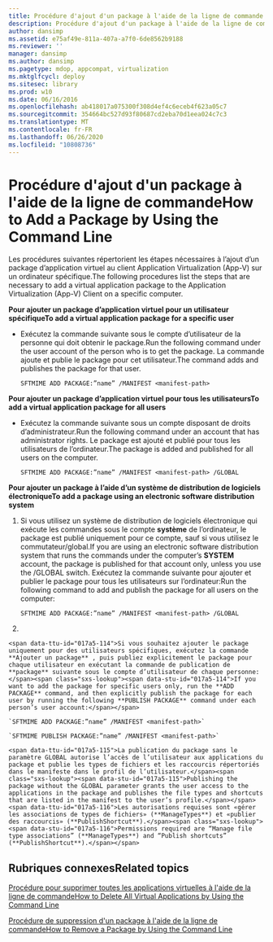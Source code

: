 ```yaml
---
title: Procédure d'ajout d'un package à l'aide de la ligne de commande
description: Procédure d'ajout d'un package à l'aide de la ligne de commande
author: dansimp
ms.assetid: e75af49e-811a-407a-a7f0-6de8562b9188
ms.reviewer: ''
manager: dansimp
ms.author: dansimp
ms.pagetype: mdop, appcompat, virtualization
ms.mktglfcycl: deploy
ms.sitesec: library
ms.prod: w10
ms.date: 06/16/2016
ms.openlocfilehash: ab418017a075300f308d4ef4c6eceb4f623a05c7
ms.sourcegitcommit: 354664bc527d93f80687cd2eba70d1eea024c7c3
ms.translationtype: MT
ms.contentlocale: fr-FR
ms.lasthandoff: 06/26/2020
ms.locfileid: "10808736"
---
```

# <span data-ttu-id="017a5-103">Procédure d'ajout d'un package à l'aide de la ligne de commande</span><span class="sxs-lookup"><span data-stu-id="017a5-103">How to Add a Package by Using the Command Line</span></span>


<span data-ttu-id="017a5-104">Les procédures suivantes répertorient les étapes nécessaires à l’ajout d’un package d’application virtuel au client Application Virtualization (App-V) sur un ordinateur spécifique.</span><span class="sxs-lookup"><span data-stu-id="017a5-104">The following procedures list the steps that are necessary to add a virtual application package to the Application Virtualization (App-V) Client on a specific computer.</span></span>

**<span data-ttu-id="017a5-105">Pour ajouter un package d’application virtuel pour un utilisateur spécifique</span><span class="sxs-lookup"><span data-stu-id="017a5-105">To add a virtual application package for a specific user</span></span>**

-   <span data-ttu-id="017a5-106">Exécutez la commande suivante sous le compte d’utilisateur de la personne qui doit obtenir le package.</span><span class="sxs-lookup"><span data-stu-id="017a5-106">Run the following command under the user account of the person who is to get the package.</span></span> <span data-ttu-id="017a5-107">La commande ajoute et publie le package pour cet utilisateur.</span><span class="sxs-lookup"><span data-stu-id="017a5-107">The command adds and publishes the package for that user.</span></span>

    `SFTMIME ADD PACKAGE:”name” /MANIFEST <manifest-path>`

**<span data-ttu-id="017a5-108">Pour ajouter un package d’application virtuel pour tous les utilisateurs</span><span class="sxs-lookup"><span data-stu-id="017a5-108">To add a virtual application package for all users</span></span>**

-   <span data-ttu-id="017a5-109">Exécutez la commande suivante sous un compte disposant de droits d’administrateur.</span><span class="sxs-lookup"><span data-stu-id="017a5-109">Run the following command under an account that has administrator rights.</span></span> <span data-ttu-id="017a5-110">Le package est ajouté et publié pour tous les utilisateurs de l’ordinateur.</span><span class="sxs-lookup"><span data-stu-id="017a5-110">The package is added and published for all users on the computer.</span></span>

    `SFTMIME ADD PACKAGE:”name” /MANIFEST <manifest-path> /GLOBAL`

**<span data-ttu-id="017a5-111">Pour ajouter un package à l’aide d’un système de distribution de logiciels électronique</span><span class="sxs-lookup"><span data-stu-id="017a5-111">To add a package using an electronic software distribution system</span></span>**

1.  <span data-ttu-id="017a5-112">Si vous utilisez un système de distribution de logiciels électronique qui exécute les commandes sous le compte **système** de l’ordinateur, le package est publié uniquement pour ce compte, sauf si vous utilisez le commutateur/global.</span><span class="sxs-lookup"><span data-stu-id="017a5-112">If you are using an electronic software distribution system that runs the commands under the computer’s **SYSTEM** account, the package is published for that account only, unless you use the /GLOBAL switch.</span></span> <span data-ttu-id="017a5-113">Exécutez la commande suivante pour ajouter et publier le package pour tous les utilisateurs sur l’ordinateur:</span><span class="sxs-lookup"><span data-stu-id="017a5-113">Run the following command to add and publish the package for all users on the computer:</span></span>

    `SFTMIME ADD PACKAGE:”name” /MANIFEST <manifest-path> /GLOBAL`

2.  

    <span data-ttu-id="017a5-114">Si vous souhaitez ajouter le package uniquement pour des utilisateurs spécifiques, exécutez la commande **Ajouter un package** , puis publiez explicitement le package pour chaque utilisateur en exécutant la commande de publication de **package** suivante sous le compte d’utilisateur de chaque personne:</span><span class="sxs-lookup"><span data-stu-id="017a5-114">If you want to add the package for specific users only, run the **ADD PACKAGE** command, and then explicitly publish the package for each user by running the following **PUBLISH PACKAGE** command under each person’s user account:</span></span>

    `SFTMIME ADD PACKAGE:”name” /MANIFEST <manifest-path>`

    `SFTMIME PUBLISH PACKAGE:”name” /MANIFEST <manifest-path>`

    <span data-ttu-id="017a5-115">La publication du package sans le paramètre GLOBAL autorise l’accès de l’utilisateur aux applications du package et publie les types de fichiers et les raccourcis répertoriés dans le manifeste dans le profil de l’utilisateur.</span><span class="sxs-lookup"><span data-stu-id="017a5-115">Publishing the package without the GLOBAL parameter grants the user access to the applications in the package and publishes the file types and shortcuts that are listed in the manifest to the user’s profile.</span></span> <span data-ttu-id="017a5-116">Les autorisations requises sont «gérer les associations de types de fichiers» (**ManageTypes**) et «publier des raccourcis» (**PublishShortcut**).</span><span class="sxs-lookup"><span data-stu-id="017a5-116">Permissions required are “Manage file type associations” (**ManageTypes**) and “Publish shortcuts” (**PublishShortcut**).</span></span>

## <span data-ttu-id="017a5-117">Rubriques connexes</span><span class="sxs-lookup"><span data-stu-id="017a5-117">Related topics</span></span>


[<span data-ttu-id="017a5-118">Procédure pour supprimer toutes les applications virtuelles à l'aide de la ligne de commande</span><span class="sxs-lookup"><span data-stu-id="017a5-118">How to Delete All Virtual Applications by Using the Command Line</span></span>](how-to-delete-all-virtual-applications-by-using-the-command-line.md)

[<span data-ttu-id="017a5-119">Procédure de suppression d'un package à l'aide de la ligne de commande</span><span class="sxs-lookup"><span data-stu-id="017a5-119">How to Remove a Package by Using the Command Line</span></span>](how-to-remove-a-package-by-using-the-command-line.md)

 

 





